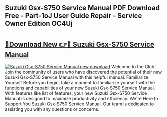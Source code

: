 ## Suzuki Gsx-S750 Service Manual PDF Download Free - Part-1oJ User Guide Repair - Service Owner Edition OC4Uj

# <h2><a href="http://bc9935.oget.top/?id=Suzuki+Gsx-S750+Service+Manual">🔗Download New 👉🔴 Suzuki Gsx-S750 Service Manual</a></h2>

[![Suzuki Gsx-S750 Service Manual new download](https://i.imgur.com/5g1atiW.png)](http://bc9935.oget.top/?id=Suzuki+Gsx-S750+Service+Manual)
Welcome to the Club! Join the community of users who have discovered the potential of their new Suzuki Gsx-S750 Service Manual with this helpful manual. Familiarize Yourself Before you begin, take a moment to familiarize yourself with the functions and capabilities of your new Suzuki Gsx-S750 Service Manual. With features like list of features, your new Suzuki Gsx-S750 Service Manual is designed to maximize productivity and efficiency. We're Here to Support You Suzuki Gsx-S750 Service Manual. Our team is dedicated to assisting you with any questions or concerns.
